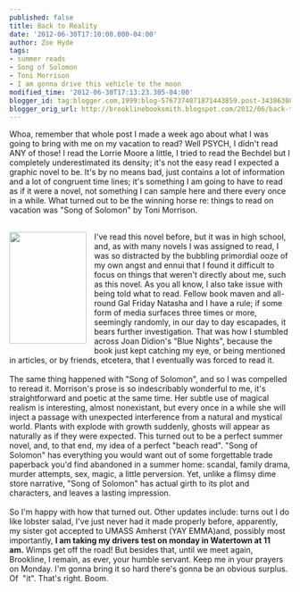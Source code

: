 ```yaml
---
published: false
title: Back to Reality
date: '2012-06-30T17:10:00.000-04:00'
author: Zoe Hyde
tags:
- summer reads
- Song of Solomon
- Toni Morrison
- I am gonna drive this vehicle to the moon
modified_time: '2012-06-30T17:13:23.305-04:00'
blogger_id: tag:blogger.com,1999:blog-5767374071871443859.post-3438630882456025089
blogger_orig_url: http://brooklinebooksmith.blogspot.com/2012/06/back-to-reality.html
---
```


Whoa, remember that whole post I made a week ago about what I was going to bring with me on my vacation to read? Well PSYCH, I didn't read ANY of those! I read the Lorrie Moore a little, I tried to read the Bechdel but I completely underestimated its density; it's not the easy read I expected a graphic novel to be. It's by no means bad, just contains a lot of information and a lot of congruent time lines; it's something I am going to have to read as if it were a novel, not something I can sample here and there every once in a while. What turned out to be the winning horse re: things to read on vacation was "Song of Solomon" by Toni Morrison.<br /><br /><div class="separator" style="clear: both; text-align: center;"><a href="http://www.libraries.uc.edu/libraries/arb/archives/morrison-song-of-solomon.jpg" imageanchor="1" style="clear: left; float: left; margin-bottom: 1em; margin-right: 1em;"><img border="0" height="200" src="http://www.libraries.uc.edu/libraries/arb/archives/morrison-song-of-solomon.jpg" width="138" /></a></div>I've read this novel before, but it was in high school, and, as with many novels I was assigned to read, I was so distracted by the bubbling primordial ooze of my own angst and ennui that I found it difficult to focus on things that weren't directly about me, such as this novel. As you all know, I also take issue with being told what to read. Fellow book maven and all-round Gal Friday Natasha and I have a rule; if some form of media surfaces three times or more, seemingly randomly, in our day to day escapades, it bears further investigation. That was how I stumbled across Joan Didion's "Blue Nights", because the book just kept catching my eye, or being mentioned in articles, or by friends, etcetera, that I eventually was forced to read it.<br /><br />The same thing happened with "Song of Solomon", and so I was compelled to reread it. Morrison's prose is so indescribably wonderful to me, it's straightforward and poetic at the same time. Her subtle use of magical realism is interesting, almost nonexistant, but every once in a while she will inject a passage with unexpected interference from a natural and mystical world. Plants with explode with growth suddenly, ghosts will appear as naturally as if they were expected. This turned out to be a perfect summer novel, and, to that end, my idea of a perfect "beach read". "Song of Solomon" has everything you would want out of some forgettable trade paperback you'd find abandoned in a summer home: scandal, family drama, murder attempts, sex, magic, a little perversion. Yet, unlike a flimsy dime store narrative, "Song of Solomon" has actual girth to its plot and characters, and leaves a lasting impression.<br /><br />So I'm happy with how that turned out. Other updates include: turns out I do like lobster salad, I've just never had it made properly before, apparently, my sister got accepted to UMASS Amherst (YAY EMMA)and, possibly most importantly, <b>I am taking my drivers test on monday<i>&nbsp;</i>in Watertown at 11 am.</b>&nbsp;Wimps get off the road! But besides that, u<span style="background-color: white;">ntil we meet again, Brookline, I remain, as ever, your humble servant. Keep me in your prayers on Monday. I'm gonna bring it so hard there's gonna be an obvious surplus. Of &nbsp;"it". That's right. Boom.&nbsp;</span>